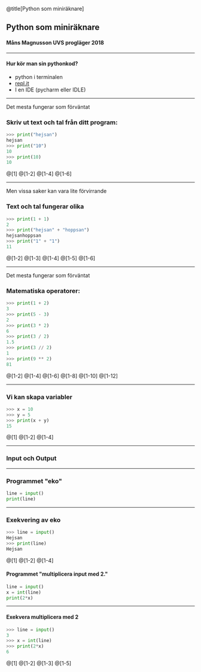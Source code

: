 @title[Python som miniräknare]
## Python som miniräknare
#### Måns Magnusson UVS progläger 2018

---

#### Hur kör man sin pythonkod?

- python i terminalen
- [repl.it](http://repl.it)
- I en IDE (pycharm eller IDLE)

---

Det mesta fungerar som förväntat

### Skriv ut text och tal från ditt program:
```python
>>> print("hejsan")
hejsan
>>> print("10")
10
>>> print(10)
10
```
@[1]
@[1-2]
@[1-4]
@[1-6]

---

Men vissa saker kan vara lite förvirrande

### Text och tal fungerar olika
```python
>>> print(1 + 1)
2
>>> print("hejsan" + "hoppsan")
hejsanhoppsan
>>> print("1" + "1")
11
```
@[1-2]
@[1-3]
@[1-4]
@[1-5]
@[1-6]

---

Det mesta fungerar som förväntat

### Matematiska operatorer:
```python
>>> print(1 + 2)
3
>>> print(5 - 3)
2
>>> print(3 * 2)
6
>>> print(3 / 2)
1.5
>>> print(3 // 2)
1
>>> print(9 ** 2)
81
```
@[1-2]
@[1-4]
@[1-6]
@[1-8]
@[1-10]
@[1-12]

---

### Vi kan skapa variabler

```python
>>> x = 10
>>> y = 5
>>> print(x + y)
15
```
@[1]
@[1-2]
@[1-4]

---

### Input och Output

---

### Programmet "eko"
```python
line = input()
print(line)
```

---

### Exekvering av eko
```python
>>> line = input()
Hejsan
>>> print(line)
Hejsan
```
@[1]
@[1-2]
@[1-4]

#### Programmet "multiplicera input med 2."
```python
line = input()
x = int(line)
print(2*x)
```

---


#### Exekvera multiplicera med 2

```python
>>> line = input()
3
>>> x = int(line)
>>> print(2*x)
6
```
@[1]
@[1-2]
@[1-3]
@[1-5]


